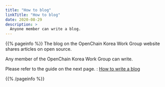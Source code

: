 ```yaml
---
title: "How to blog"
linkTitle: "How to blog"
date: 2020-08-29
description: >
  Anyone member can write a blog.
---
```


{{% pageinfo %}}
The blog on the OpenChain Korea Work Group website shares articles on open source.

Any member of the OpenChain Korea Work Group can write.

Please refer to the guide on the next page. : [How to write a blog](https://github.com/OpenChain-Project/OpenChain-KWG/wiki/Blog-%EC%9E%91%EC%84%B1%ED%95%98%EA%B8%B0)

{{% /pageinfo %}}